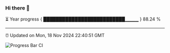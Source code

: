 ### Hi there 👋

⏳ Year progress { ██████████████████████████▁▁▁▁ } 88.24 %

---

⏰ Updated on Mon, 18 Nov 2024 22:40:51 GMT

![Progress Bar CI](https://github.com/IshwaranRudhara/GIT-ACTION/workflows/Progress%20Bar%20CI/badge.svg)
